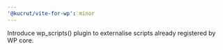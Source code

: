 ```yaml
---
'@kucrut/vite-for-wp': minor
---
```


Introduce wp_scripts() plugin to externalise scripts already registered by WP core.
